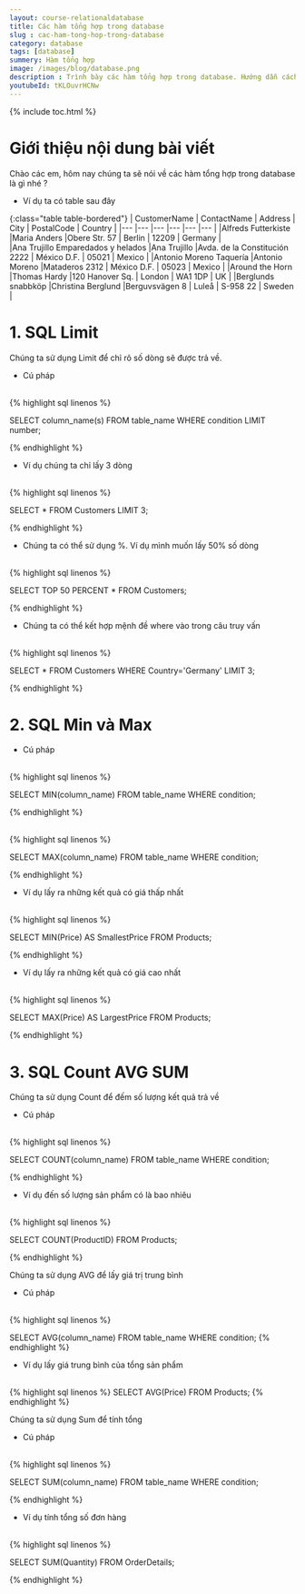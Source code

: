```yaml
---
layout: course-relationaldatabase
title: Các hàm tổng hợp trong database 
slug : cac-ham-tong-hop-trong-database
category: database
tags: [database]
summery: Hàm tổng hợp    
image: /images/blog/database.png
description : Trình bày các hàm tổng hợp trong database. Hướng dẫn cách sử dụng các hàm tổng hợp trong database
youtubeId: tKLOuvrHCNw
---
```


{% include toc.html %}

# **Giới thiệu nội dung bài viết**

Chào các em, hôm nay chúng ta sẽ nói về các hàm tổng hợp trong database là gì nhé ?

- Ví dụ ta có table sau đây

{:class="table table-bordered"}
|  CustomerName                     |  ContactName      |   Address                     |   City        |   PostalCode  |   Country     |
|---                                |---                |---                            |---            |---            |---            |
|Alfreds Futterkiste                |Maria Anders       |Obere Str. 57                  |   Berlin      |   12209       |   Germany     |       
|Ana Trujillo Emparedados y helados |Ana Trujillo       |Avda. de la Constitución 2222  |   México D.F. |   05021       |   Mexico      |
|Antonio Moreno Taquería            |Antonio Moreno     |Mataderos 2312                 |   México D.F. |   05023       |   Mexico      |
|Around the Horn                    |Thomas Hardy       |120 Hanover Sq.                |   London      |   WA1 1DP     |   UK          |
|Berglunds snabbköp                 |Christina Berglund |Berguvsvägen 8                 |   Luleå       |   S-958 22    |   Sweden      |


# **1. SQL Limit**

Chúng ta sử dụng Limit để chỉ rõ số dòng sẽ được trả về.

- Cú pháp

<br>
{% highlight sql linenos %}

SELECT column_name(s)
FROM table_name
WHERE condition
LIMIT number;

{% endhighlight %}

- Ví dụ chúng ta chỉ lấy 3 dòng

<br>
{% highlight sql linenos %}

SELECT * FROM Customers
LIMIT 3; 

{% endhighlight %}

- Chúng ta có thể sử dụng %. Ví dụ mình muốn lấy 50% số dòng

<br>
{% highlight sql linenos %}

SELECT TOP 50 PERCENT * FROM Customers;

{% endhighlight %}

- Chúng ta có thể kết hợp mệnh đề where vào trong câu truy vấn

<br>
{% highlight sql linenos %}

SELECT * FROM Customers
WHERE Country='Germany'
LIMIT 3; 

{% endhighlight %}

# **2. SQL Min và Max**

- Cú pháp
<br>
{% highlight sql linenos %}

SELECT MIN(column_name)
FROM table_name
WHERE condition;

{% endhighlight %}

<br>
{% highlight sql linenos %}

SELECT MAX(column_name)
FROM table_name
WHERE condition;

{% endhighlight %}

- Ví dụ lấy ra những kết quả có giá thấp nhất

<br>
{% highlight sql linenos %}

SELECT MIN(Price) AS SmallestPrice
FROM Products;

{% endhighlight %}

- Ví dụ lấy ra những kết quả có giá cao nhất
<br>
{% highlight sql linenos %}

SELECT MAX(Price) AS LargestPrice
FROM Products; 

{% endhighlight %}

# **3. SQL Count AVG SUM**

Chúng ta sử dụng Count để đếm số lượng kết quả trả về

- Cú pháp

<br>
{% highlight sql linenos %}

SELECT COUNT(column_name)
FROM table_name
WHERE condition; 

{% endhighlight %}

- Ví dụ đến số lượng sản phẩm có là bao nhiêu

<br>
{% highlight sql linenos %}

SELECT COUNT(ProductID)
FROM Products;

{% endhighlight %}

Chúng ta sử dụng AVG để lấy giá trị trung bình

- Cú pháp

<br>
{% highlight sql linenos %}

SELECT AVG(column_name)
FROM table_name
WHERE condition; 
{% endhighlight %}

- Ví dụ lấy giá trung bình của tổng sản phẩm

<br>
{% highlight sql linenos %}
SELECT AVG(Price)
FROM Products;
{% endhighlight %}

Chúng ta sử dụng Sum để tính tổng

- Cú pháp

<br>
{% highlight sql linenos %}

SELECT SUM(column_name)
FROM table_name
WHERE condition; 

{% endhighlight %}

- Ví dụ tính tổng số đơn hàng

<br>
{% highlight sql linenos %}

SELECT SUM(Quantity)
FROM OrderDetails; 

{% endhighlight %}










